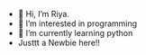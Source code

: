 - 👋 Hi, I’m Riya.
- 👀 I’m interested in programming
- 🌱 I’m currently learning python
-   Justtt a Newbie here!! 

<!---
riyamishra1999/riyamishra1999 is a ✨ special ✨ repository because its `README.md` (this file) appears on your GitHub profile.
You can click the Preview link to take a look at your changes.
--->
